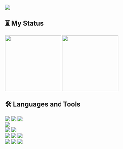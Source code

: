 <a href="https://github.com/DevWooHyeon"><img src="https://capsule-render.vercel.app/api?type=waving&height=230&color=gradient&section=header&text=iOS_Developer&fontSize=80&animation=twinkling"/></a>

## ⏳ My Status
<a href="https://github.com/DevWooHyeon"><img align="center" style="height:180px" src="https://github-readme-stats.vercel.app/api?username=DevWooHyeon&show_icons=true&count_private=true&theme=nord"/></a>
<a href="https://github.com/DevWooHyeon"><img align="center" style="height:180px" src="https://github-readme-stats.vercel.app/api/top-langs/?username=DevWooHyeon&layout=compact&theme=nord"/></a>

## 🛠 Languages and Tools
<img src="https://img.shields.io/badge/Swift-F05138?style=square&logo=swift&logoColor=white"/> <img src="https://img.shields.io/badge/UIKit-40AEF0?style=square&logo=Swift&logoColor=white"/> <img src="https://img.shields.io/badge/SwiftUI-0066FF?style=square&logo=Swift&logoColor=white"/>   
<img src="https://img.shields.io/badge/Python-3776AB?style=square&logo=Python&logoColor=white"/>   
<img src="https://img.shields.io/badge/HTML5-E34F26?style=square&logo=HTML5&logoColor=white"/> <img src="https://img.shields.io/badge/CSS3-1572B6?style=square&logo=CSS3&logoColor=white"/>  
<img src="https://img.shields.io/badge/Git-F05032?style=square&logo=Git&logoColor=white"/> <img src="https://img.shields.io/badge/GitHub-181717?style=square&logo=GitHub&logoColor=white"/> <img src="https://img.shields.io/badge/Postman-FF6C37?style=square&logo=Postman&logoColor=white"/>  
<img src="https://img.shields.io/badge/Xcode-147EFB?style=square&logo=Xcode&logoColor=white"/> <img src="https://img.shields.io/badge/VisualStudioCode-007ACC?style=square&logo=visualstudiocode&logoColor=white"/> <img src="https://img.shields.io/badge/PyCharm-000000?style=square&logo=PyCharm&logoColor=white"/>

